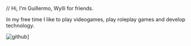// Hi, I’m Guillermo, Wylli for friends.

In my free time I like to play videogames, play roleplay games and develop technology.


![github](https://img.shields.io/badge/GitHub-000000?style=for-the-badge&logo=GitHub&logoColor=white)]
